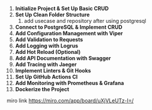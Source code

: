 1. **Initialize Project & Set Up Basic CRUD**
2. **Set Up Clean Folder Structure**
   1. add usecase and repository after using postgresql
3. **Connect to PostgreSQL & Implement CRUD**
4. **Add Configuration Management with Viper**
5. **Add Validation to Requests**
6. **Add Logging with Logrus**
7. **Add Hot Reload (Optional)**
8. **Add API Documentation with Swagger**
9. **Add Tracing with Jaeger**
10. **Implement Linters & Git Hooks**
11. **Set Up GitHub Actions CI**
12. **Add Monitoring with Prometheus & Grafana**
13. **Dockerize the Project**

miro link https://miro.com/app/board/uXjVLeUTz-I=/